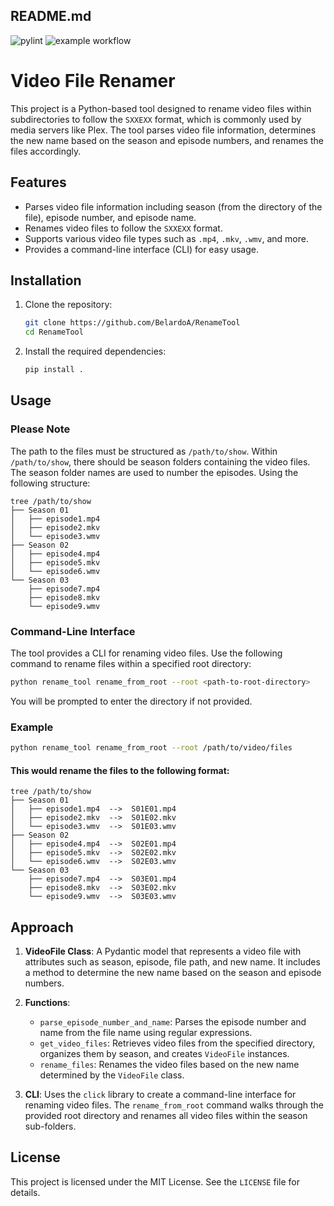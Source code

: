 ## README.md
![pylint](https://img.shields.io/badge/pylint-10.00-green?logo=python&logoColor=white) ![example workflow](https://github.com/BelardoA/RenameTool/actions/workflows/push_workflow.yml/badge.svg?branch=main)
# Video File Renamer

This project is a Python-based tool designed to rename video files within subdirectories to follow the `SXXEXX` format, which is commonly used by media servers like Plex. The tool parses video file information, determines the new name based on the season and episode numbers, and renames the files accordingly.

## Features

- Parses video file information including season (from the directory of the file), episode number, and episode name.
- Renames video files to follow the `SXXEXX` format.
- Supports various video file types such as `.mp4`, `.mkv`, `.wmv`, and more.
- Provides a command-line interface (CLI) for easy usage.

## Installation

1. Clone the repository:
    ```sh
    git clone https://github.com/BelardoA/RenameTool
    cd RenameTool
    ```

2. Install the required dependencies:
    ```sh
    pip install .
    ```

## Usage

### Please Note

The path to the files must be structured as `/path/to/show`. Within `/path/to/show`, there should be season folders containing the video files. The season folder names are used to number the episodes. Using the following structure:
```shell
tree /path/to/show
├── Season 01
│   ├── episode1.mp4
│   ├── episode2.mkv
│   └── episode3.wmv
├── Season 02
│   ├── episode4.mp4
│   ├── episode5.mkv
│   └── episode6.wmv
└── Season 03
    ├── episode7.mp4
    ├── episode8.mkv
    └── episode9.wmv
```

### Command-Line Interface

The tool provides a CLI for renaming video files. Use the following command to rename files within a specified root directory:

```sh
python rename_tool rename_from_root --root <path-to-root-directory>
```

You will be prompted to enter the directory if not provided.

### Example

```sh
python rename_tool rename_from_root --root /path/to/video/files
```

#### This would rename the files to the following format:

```shell
tree /path/to/show
├── Season 01
│   ├── episode1.mp4  -->  S01E01.mp4
│   ├── episode2.mkv  -->  S01E02.mkv
│   └── episode3.wmv  -->  S01E03.wmv
├── Season 02
│   ├── episode4.mp4  -->  S02E01.mp4
│   ├── episode5.mkv  -->  S02E02.mkv
│   └── episode6.wmv  -->  S02E03.wmv
└── Season 03
    ├── episode7.mp4  -->  S03E01.mp4
    ├── episode8.mkv  -->  S03E02.mkv
    └── episode9.wmv  -->  S03E03.wmv
```

## Approach

1. **VideoFile Class**: A Pydantic model that represents a video file with attributes such as season, episode, file path, and new name. It includes a method to determine the new name based on the season and episode numbers.

2. **Functions**:
    - `parse_episode_number_and_name`: Parses the episode number and name from the file name using regular expressions.
    - `get_video_files`: Retrieves video files from the specified directory, organizes them by season, and creates `VideoFile` instances.
    - `rename_files`: Renames the video files based on the new name determined by the `VideoFile` class.

3. **CLI**: Uses the `click` library to create a command-line interface for renaming video files. The `rename_from_root` command walks through the provided root directory and renames all video files within the season sub-folders.

## License

This project is licensed under the MIT License. See the `LICENSE` file for details.
